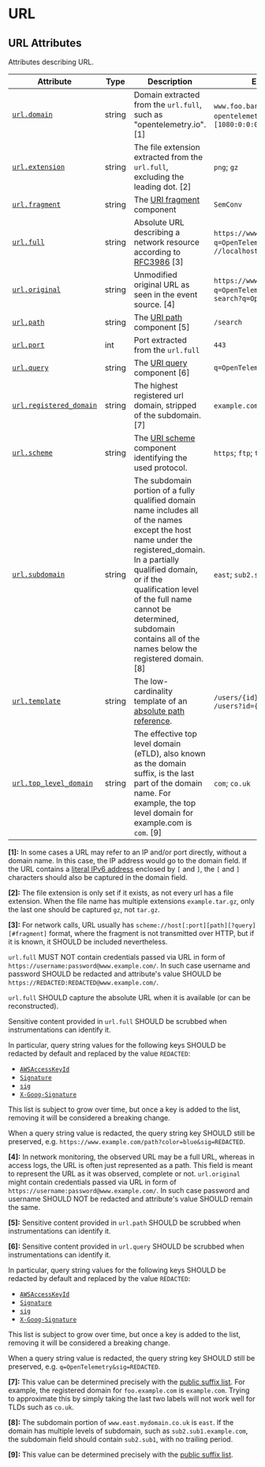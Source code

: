<!--- Hugo front matter used to generate the website version of this page:
--->

<!-- NOTE: THIS FILE IS AUTOGENERATED. DO NOT EDIT BY HAND. -->
<!-- see templates/registry/markdown/attribute_namespace.md.j2 -->

# URL

## URL Attributes

Attributes describing URL.

| Attribute | Type | Description | Examples | Stability |
|---|---|---|---|---|
| <a id="url-domain" href="#url-domain">`url.domain`</a> | string | Domain extracted from the `url.full`, such as "opentelemetry.io". [1] | `www.foo.bar`; `opentelemetry.io`; `3.12.167.2`; `[1080:0:0:0:8:800:200C:417A]` | ![Experimental](https://img.shields.io/badge/-experimental-blue) |
| <a id="url-extension" href="#url-extension">`url.extension`</a> | string | The file extension extracted from the `url.full`, excluding the leading dot. [2] | `png`; `gz` | ![Experimental](https://img.shields.io/badge/-experimental-blue) |
| <a id="url-fragment" href="#url-fragment">`url.fragment`</a> | string | The [URI fragment](https://www.rfc-editor.org/rfc/rfc3986#section-3.5) component | `SemConv` | ![Stable](https://img.shields.io/badge/-stable-lightgreen) |
| <a id="url-full" href="#url-full">`url.full`</a> | string | Absolute URL describing a network resource according to [RFC3986](https://www.rfc-editor.org/rfc/rfc3986) [3] | `https://www.foo.bar/search?q=OpenTelemetry#SemConv`; `//localhost` | ![Stable](https://img.shields.io/badge/-stable-lightgreen) |
| <a id="url-original" href="#url-original">`url.original`</a> | string | Unmodified original URL as seen in the event source. [4] | `https://www.foo.bar/search?q=OpenTelemetry#SemConv`; `search?q=OpenTelemetry` | ![Experimental](https://img.shields.io/badge/-experimental-blue) |
| <a id="url-path" href="#url-path">`url.path`</a> | string | The [URI path](https://www.rfc-editor.org/rfc/rfc3986#section-3.3) component [5] | `/search` | ![Stable](https://img.shields.io/badge/-stable-lightgreen) |
| <a id="url-port" href="#url-port">`url.port`</a> | int | Port extracted from the `url.full` | `443` | ![Experimental](https://img.shields.io/badge/-experimental-blue) |
| <a id="url-query" href="#url-query">`url.query`</a> | string | The [URI query](https://www.rfc-editor.org/rfc/rfc3986#section-3.4) component [6] | `q=OpenTelemetry` | ![Stable](https://img.shields.io/badge/-stable-lightgreen) |
| <a id="url-registered-domain" href="#url-registered-domain">`url.registered_domain`</a> | string | The highest registered url domain, stripped of the subdomain. [7] | `example.com`; `foo.co.uk` | ![Experimental](https://img.shields.io/badge/-experimental-blue) |
| <a id="url-scheme" href="#url-scheme">`url.scheme`</a> | string | The [URI scheme](https://www.rfc-editor.org/rfc/rfc3986#section-3.1) component identifying the used protocol. | `https`; `ftp`; `telnet` | ![Stable](https://img.shields.io/badge/-stable-lightgreen) |
| <a id="url-subdomain" href="#url-subdomain">`url.subdomain`</a> | string | The subdomain portion of a fully qualified domain name includes all of the names except the host name under the registered_domain. In a partially qualified domain, or if the qualification level of the full name cannot be determined, subdomain contains all of the names below the registered domain. [8] | `east`; `sub2.sub1` | ![Experimental](https://img.shields.io/badge/-experimental-blue) |
| <a id="url-template" href="#url-template">`url.template`</a> | string | The low-cardinality template of an [absolute path reference](https://www.rfc-editor.org/rfc/rfc3986#section-4.2). | `/users/{id}`; `/users/:id`; `/users?id={id}` | ![Experimental](https://img.shields.io/badge/-experimental-blue) |
| <a id="url-top-level-domain" href="#url-top-level-domain">`url.top_level_domain`</a> | string | The effective top level domain (eTLD), also known as the domain suffix, is the last part of the domain name. For example, the top level domain for example.com is `com`. [9] | `com`; `co.uk` | ![Experimental](https://img.shields.io/badge/-experimental-blue) |

**[1]:** In some cases a URL may refer to an IP and/or port directly, without a domain name. In this case, the IP address would go to the domain field. If the URL contains a [literal IPv6 address](https://www.rfc-editor.org/rfc/rfc2732#section-2) enclosed by `[` and `]`, the `[` and `]` characters should also be captured in the domain field.

**[2]:** The file extension is only set if it exists, as not every url has a file extension. When the file name has multiple extensions `example.tar.gz`, only the last one should be captured `gz`, not `tar.gz`.

**[3]:** For network calls, URL usually has `scheme://host[:port][path][?query][#fragment]` format, where the fragment
is not transmitted over HTTP, but if it is known, it SHOULD be included nevertheless.

`url.full` MUST NOT contain credentials passed via URL in form of `https://username:password@www.example.com/`.
In such case username and password SHOULD be redacted and attribute's value SHOULD be `https://REDACTED:REDACTED@www.example.com/`.

`url.full` SHOULD capture the absolute URL when it is available (or can be reconstructed).

Sensitive content provided in `url.full` SHOULD be scrubbed when instrumentations can identify it.

In particular, query string values for the following keys SHOULD be redacted by default and replaced by the
value `REDACTED`:

* [`AWSAccessKeyId`](https://docs.aws.amazon.com/AmazonS3/latest/userguide/RESTAuthentication.html#RESTAuthenticationQueryStringAuth)
* [`Signature`](https://docs.aws.amazon.com/AmazonS3/latest/userguide/RESTAuthentication.html#RESTAuthenticationQueryStringAuth)
* [`sig`](https://learn.microsoft.com/en-us/azure/storage/common/storage-sas-overview#sas-token)
* [`X-Goog-Signature`](https://cloud.google.com/storage/docs/access-control/signed-urls)

This list is subject to grow over time, but once a key is added to the list, removing it will be considered a
breaking change.

When a query string value is redacted, the query string key SHOULD still be preserved, e.g.
`https://www.example.com/path?color=blue&sig=REDACTED`.

**[4]:** In network monitoring, the observed URL may be a full URL, whereas in access logs, the URL is often just represented as a path. This field is meant to represent the URL as it was observed, complete or not.
`url.original` might contain credentials passed via URL in form of `https://username:password@www.example.com/`. In such case password and username SHOULD NOT be redacted and attribute's value SHOULD remain the same.

**[5]:** Sensitive content provided in `url.path` SHOULD be scrubbed when instrumentations can identify it.

**[6]:** Sensitive content provided in `url.query` SHOULD be scrubbed when instrumentations can identify it.

In particular, query string values for the following keys SHOULD be redacted by default and replaced by the
value `REDACTED`:

* [`AWSAccessKeyId`](https://docs.aws.amazon.com/AmazonS3/latest/userguide/RESTAuthentication.html#RESTAuthenticationQueryStringAuth)
* [`Signature`](https://docs.aws.amazon.com/AmazonS3/latest/userguide/RESTAuthentication.html#RESTAuthenticationQueryStringAuth)
* [`sig`](https://learn.microsoft.com/en-us/azure/storage/common/storage-sas-overview#sas-token)
* [`X-Goog-Signature`](https://cloud.google.com/storage/docs/access-control/signed-urls)

This list is subject to grow over time, but once a key is added to the list, removing it will be considered a
breaking change.

When a query string value is redacted, the query string key SHOULD still be preserved, e.g.
`q=OpenTelemetry&sig=REDACTED`.

**[7]:** This value can be determined precisely with the [public suffix list](http://publicsuffix.org). For example, the registered domain for `foo.example.com` is `example.com`. Trying to approximate this by simply taking the last two labels will not work well for TLDs such as `co.uk`.

**[8]:** The subdomain portion of `www.east.mydomain.co.uk` is `east`. If the domain has multiple levels of subdomain, such as `sub2.sub1.example.com`, the subdomain field should contain `sub2.sub1`, with no trailing period.

**[9]:** This value can be determined precisely with the [public suffix list](http://publicsuffix.org).
